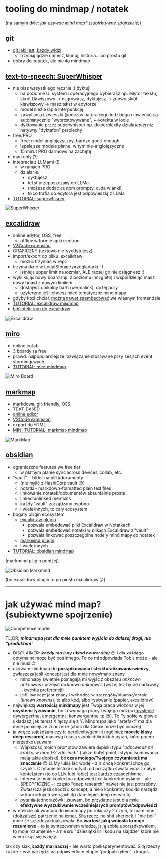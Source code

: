 # tooling do mindmap / notatek

(na samym dole: _jak używać mind map? (subiektywne spojrzenie)_)

## git

- [git jaki jest, każdy widzi](https://pl.wikiquote.org/wiki/Ko%C5%84_jaki_jest,_ka%C5%BCdy_widzi)
  - trzymaj gdzie chcesz, klonuj, historia... po prostu git
- dobry do notatek, ale nie do mindmap

## [text-to-speech: SuperWhisper](https://superwhisper.com/)

- nie pisz wszystkiego ręcznie :) dyktuj!
  - na poziomie UI systemu operacyjnego wybierasz np. edytor tekstu, skrót klawiszowy -> nagrywasz, dyktujesz -> znowu skrót klawiszowy -> masz tekst w edytorze
  - model nieźle łapie interpunkcję
  - zawahania i zwieszki (podczas naturalnego ludzkiego mówienia) są automatycznie "wyprostowywane", +-korekta w locie
  - dyktowanie przez superwhisper np. do perplexity działa _lepiej_ niż natywny "dyktafon" perplexity
- free/PRO
  - free: model anglojęzyczny, bardzo good-enough
  - lepsiejsze modele płatne, w tym nie-anglojęzyczne
  - 15 minut PRO darmowo na zachętę
- mac only (?)
- integracja z LLMami (!)
  - w ramach PRO
  - działanie:
    - dyktujesz
    - tekst przepuszczany do LLMa
    - (możesz dodać custom prompty, cuda wianki)
    - to co trafia do edytora jest odpowiedzią z LLMa
- [TUTORIAL: superwhisper](https://www.youtube.com/watch?v=h_A3bOtyihk)

![SuperWhisper](superwhisper.png)

## [excalidraw](https://excalidraw.com/)

- online edytor, OSS, free
  - offline w formie apki electron
- [VSCode extension](https://marketplace.visualstudio.com/items?itemName=pomdtr.excalidraw-editor)
- GRAFICZNY (textowo nie wyedytujesz)
- import/export do pliku .excalidraw
  - można trzymać w repo
- trzyma dane w LocalStorage przeglądarki (!)
  - istnieje upper limit na rozmiar, ALE raczej go nie osiągniesz ;)
- wyklikując nowy board (np. z poziomu incognito) i współdzieląc masz nowy board z nowym limitem
  - dostajesz unikalny hash (permalink), do tej pory
  - użyteczne jeśli chcesz mieć tematyczne mind mapy
- gdyby ktoś chciał, [można nawet zaembedować](https://www.npmjs.com/package/@excalidraw/excalidraw) we własnym frontendzie
- [TUTORIAL: excalidraw mindmap](https://www.youtube.com/watch?v=JLZVnWwE-H8)
- [biblioteki ikon do excalidraw](https://libraries.excalidraw.com/?theme=light&sort=default)

![Excalidraw](excalidraw.png)

## [miro](https://miro.com/)

- online collab
- 3 boardy za free
- prawd. najpopularniejsze rozwiązanie stosowane przy sesjach event stormingowych
- [TUTORIAL: miro mindmap](https://www.youtube.com/watch?v=PFm3KGGqfsk)

![Miro Board](miro-board.png)

## [markmap](https://markmap.js.org)

- markdown, git-friendly, OSS
- TEXT-BASED
- [online editor](https://markmap.js.org/repl)
- [VSCode extension](https://marketplace.visualstudio.com/items?itemName=gera2ld.markmap-vscode)
- export do HTML
- [MINI-TUTORIAL: markmap mindmap](https://www.youtube.com/watch?v=8MwQtoF2yak)

![MarkMap](markmap.png)

## [obsidian](https://obsidian.md/) 

- ograniczone features we free tier
  - w płatnym planie sync across devices, collab, etc.
- "vault" - folder na pliki/dokumenty
  - (nie mylić z HashiCorp vault 😉)
  - notatki - markdown-formatted plain text files
  - linkowanie notatek/dokumentów absurdalnie proste
  - linked/unlinked mentions
  - każdy "vault" zarządzany osobno
  - i wiele innych, to cały ecosystem
- bogaty plugin ecosystem
  - [excalidraw plugin](https://forum.obsidian.md/t/excalidraw-full-featured-sketching-plugin-in-obsidian/17367)
    - pozwala embedować pliki Excalidraw w Notatkach
    - pozwala embedować notatki w plikach Excalidraw z "vault"
    - pozwala linkować poszczególne node'y mind mapy do notatek
  - [markmind plugin](https://github.com/MarkMindCkm/obsidian-markmind)
  - i wiele innych
- [TUTORIAL: obsidian mindmap](https://www.youtube.com/watch?v=IVF_x5rdhoo)

(markmind plugin poniżej)

![Obsidian Markmind](obsidian-markmind.png)

(bo excalidraw plugin to po prostu excalidraw 😉)

---

# jak używać mind map? (subiektywne spojrzenie)

![Competence model](known-knowns.png)

TL;DR; _**mindmapa jest dla mnie punktem wyjścia do dalszej drogi, nie "produktem"**_

- DISCLAIMER: _**każdy ma inny układ neuronalny**_ 😉 i dla każdego optymalne może być coś innego. To co mi odpowiada Tobie może - ale nie musi 😉
- używam mindmap do **porządkowania i strukturalizowania wiedzy**, zwłaszcza jeśli koncept jest dla mnie nowy/mało znany
  - mindmapy świetnie pomagają mi wyjść z obszaru _unknown unknowns_ i przejść do _known unknowns_ (wyżej też by się nadawały - kwestia preferencji)
  - jeśli koncept jest znany i wchodzę w szczegóły/niuanse/detale (_known knowns_), to albo kod, albo rysowanie (papier, excalidraw)
- największą **wartością mindmapy** jest Twoja praca włożona w jej **usystematyzowanie**, bo to wymaga pracy Twojego mózgu ([myślenie dywergentne, emergentne, konwergentne](https://www.charlesleon.uk/blog/3-thinking-modes-of-creative-thinking-divergent-emergent-and-convergent-thinking24112019) itp 😉). To Ty sobie w głowie układasz, jak temat X łączy się z Y. Mindmapa jako "artefakt" ma dla mnie pomniejsze znaczenie (choć dla Ciebie może być inaczej).
- ja wręcz zajeżdżam czy to perplexity/gemini (ogólniej: **modele klasy deep research**) masową ilością szybkich/krótkich pytań, które potem nierzadko usuwam.
  - Większość moich promptów zawiera dopiski typu "_odpowiedz mi krótko, w max 1-2 zdaniach_" (także bullet point listy/podsumowania mają takie dopiski), bo **czas mojego/Twojego czytania też ma znaczenie** 😉 LLMy lubią lać wodę - a ja chcę konkret i chcę go szybko. Czytanie historii snutych od początku świata wraz z całym kontekstem (to co LLM lubi robić) jest bardzo czasochłonne.
  - Interesuje mnie konkretna odpowiedź na konkretne pytanie - ale SPECYFICZNE - i często "deep research" nawet nie jest potrzebny. Zwłaszcza jeśli chodzi o koncept, a nie o konkretny kod do narzędzi w konkretnych wersjach itp (tam lepiej deep research).
  - pytania-jednorazówki usuwam, bo przydatne jest dla mnie **efektywne wyszukiwanie wcześniejszych promptów/odpowiedzi**
- w efekcie jak wracam do mindmapy po roku czy 2 czy 5, to mam inne (dojrzalsze) patrzenie na temat. Siłą rzecz, no shit sherlock. I "nie boli" mnie że się zdezaktualizowała. Bo **wartość jaką wniosła to moje rozumienie** - to ja syntezowałem wiedzę, ja ją sobie uporządkowałem, to moje rozumienie - a nie sru "dziesiątki linii kodu na slajdzie" które nie wiem skąd się wzięły.

tak czy siak, **każdy ma inaczej** - ale warto poeksperymentować. Siłą rzeczy każde z ww. narzędzi na odpowiednim etapie "podpatrzyłem" u kogoś.
